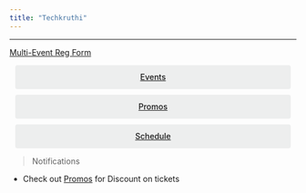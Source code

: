 ```yaml
---
title: "Techkruthi"
---
```


<div>


<style>
.button {
  display: flex;
  overflow: hidden;

  margin: 10px;
  padding: 12px 12px;

  cursor: pointer;
  user-select: none;
  transition: all 60ms ease-in-out;
  text-align: center;
  white-space: nowrap;
  text-decoration: none !important;
  text-transform: none;
  text-transform: capitalize;

  color: #fff;
  border: 0 none;
  border-radius: 4px;

  font-size: 14px;
  font-weight: 500;
  line-height: 1.3;

  -webkit-appearance: none;
  -moz-appearance:    none;
  appearance:         none;
 
  justify-content: center;
  align-items: center;
  flex: 0 0 160px;

  &:hover {
    transition: all 60ms ease;

    opacity: .85;
  }
  
  &:active {
    transition: all 60ms ease;
    opacity: .75;
  }
  
  &:focus {
    outline: 1px dotted #959595;
    outline-offset: -4px;
  }
}

.button.-regular {
  color: #202129;
  background-color: #edeeee;
  
  &:hover {
    color: #202129;
    background-color: #e1e2e2;
    opacity: 1;
  }
  
  &:active {
    background-color: #d5d6d6;
    opacity: 1;
  }
}
</style>

<hr>




<a target="_blank" href="https://docs.google.com/forms/d/e/1FAIpQLSfKS687uww7uTI4AZ-u48e5EkvquqPoMoghVxgbdLvuApG9Bw/viewform?usp=sf_link">Multi-Event Reg Form</a>


<div class='button -regular center'>
<a target="_blank" href="https://ecernsit.github.io/techkruthi/tkevents">Events</a>

</div>
<div class='button -regular center'>
<a target="_blank" href="https://ecernsit.github.io/techkruthi/tkpromo">Promos</a>
</div>

<div class='button -regular center'>
<a target="_blank" href="https://ecernsit.github.io/techkruthi/tksch">Schedule</a>
</div>


> Notifications



* Check out <a target="_blank" href="https://ecernsit.github.io/techkruthi/tkpromo">Promos</a> for Discount on tickets










</div>

